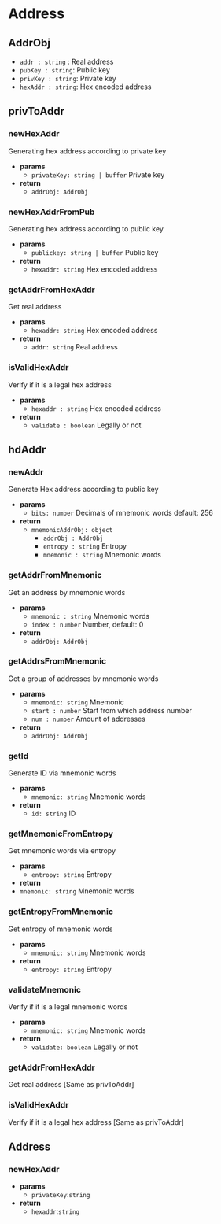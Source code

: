 
# Address

## AddrObj

- `addr : string` : Real address
- `pubKey : string`: Public key
- `privKey : string`: Private key
- `hexAddr : string`: Hex encoded address

## privToAddr

### newHexAddr
Generating hex address according to private key

- **params**
  - `privateKey: string | buffer` Private key
- **return**
  - `addrObj: AddrObj`

### newHexAddrFromPub
Generating hex address according to public key

- **params**
  - `publickey: string | buffer` Public key
- **return**
  - `hexaddr: string` Hex encoded address

### getAddrFromHexAddr
Get real address

- **params**
  - `hexaddr: string` Hex encoded address
- **return**
  - `addr: string` Real address

### isValidHexAddr
Verify if it is a legal hex address

- **params**
  - `hexaddr : string` Hex encoded address
- **return**
  - `validate : boolean` Legally or not

## hdAddr

### newAddr
Generate Hex address according to public key

- **params**
  - `bits: number` Decimals of mnemonic words default: 256
- **return**
    - `mnemonicAddrObj: object`
        - `addrObj : AddrObj`
        - `entropy : string` Entropy
        - `mnemonic : string` Mnemonic words

### getAddrFromMnemonic
Get an address by mnemonic words

- **params**
  - `mnemonic : string` Mnemonic words
  - `index : number` Number, default: 0
- **return**
  - `addrObj: AddrObj`

### getAddrsFromMnemonic
Get a group of addresses by mnemonic words

- **params**
  - `mnemonic: string` Mnemonic
  - `start : number` Start from which address number
  - `num : number` Amount of addresses
- **return**
  - `addrObj: AddrObj`

### getId
Generate ID via mnemonic words

- **params**
  - `mnemonic: string` Mnemonic words
- **return**
  - `id: string` ID

### getMnemonicFromEntropy
Get mnemonic words via entropy

- **params**
  - `entropy: string` Entropy
- **return**
 - `mnemonic: string` Mnemonic words

### getEntropyFromMnemonic
Get entropy of mnemonic words

- **params**
  - `mnemonic: string` Mnemonic words
- **return**
  - `entropy: string` Entropy

### validateMnemonic
Verify if it is a legal mnemonic words

- **params**
  - `mnemonic: string` Mnemonic words
- **return**
  - `validate: boolean` Legally or not

### getAddrFromHexAddr
Get real address [Same as privToAddr]

### isValidHexAddr
Verify if it is a legal hex address [Same as privToAddr]

## Address
### newHexAddr 
- **params**
  - `privateKey`:`string` 
- **return**
  - `hexaddr`:`string` 

